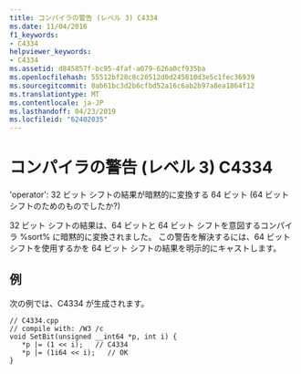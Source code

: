 ```yaml
---
title: コンパイラの警告 (レベル 3) C4334
ms.date: 11/04/2016
f1_keywords:
- C4334
helpviewer_keywords:
- C4334
ms.assetid: d845857f-bc95-4faf-a079-626a0cf935ba
ms.openlocfilehash: 55512bf28c8c20512d0d245810d3e5c1fec36939
ms.sourcegitcommit: 0ab61bc3d2b6cfbd52a16c6ab2b97a8ea1864f12
ms.translationtype: MT
ms.contentlocale: ja-JP
ms.lasthandoff: 04/23/2019
ms.locfileid: "62402035"
---
```

# <a name="compiler-warning-level-3-c4334"></a>コンパイラの警告 (レベル 3) C4334

'operator': 32 ビット シフトの結果が暗黙的に変換する 64 ビット (64 ビット シフトのためのものでしたか?)

32 ビット シフトの結果は、64 ビットと 64 ビット シフトを意図するコンパイラ %sort% に暗黙的に変換されました。  この警告を解決するには、64 ビット シフトを使用するかを 64 ビット シフトの結果を明示的にキャストします。

## <a name="example"></a>例

次の例では、C4334 が生成されます。

```
// C4334.cpp
// compile with: /W3 /c
void SetBit(unsigned __int64 *p, int i) {
   *p |= (1 << i);   // C4334
   *p |= (1i64 << i);   // OK
}
```